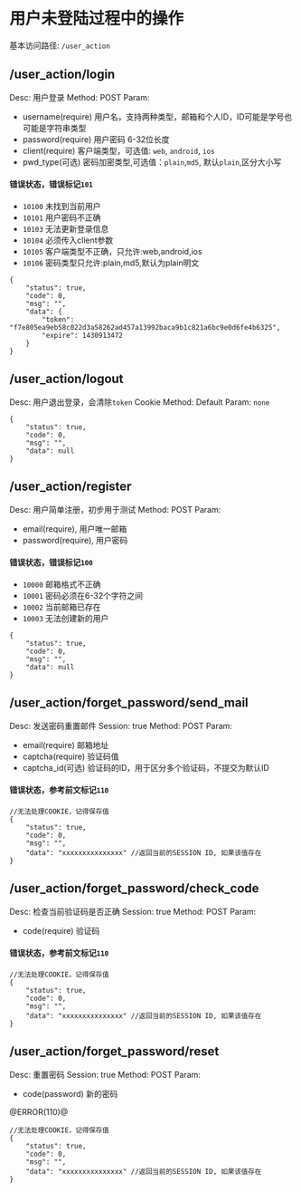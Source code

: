 # 用户未登陆过程中的操作
基本访问路径: `/user_action`

## /user_action/login
Desc: 用户登录
Method: POST
Param:
* username(require) 用户名，支持两种类型，邮箱和个人ID，ID可能是学号也可能是字符串类型
* password(require) 用户密码 6-32位长度
* client(require) 客户端类型，可选值: `web`, `android`, `ios`
* pwd_type(可选) 密码加密类型,可选值：`plain`,`md5`, 默认`plain`,区分大小写

#### 错误状态，错误标记`101`
* `10100` 未找到当前用户
* `10101` 用户密码不正确
* `10103` 无法更新登录信息
* `10104` 必须传入client参数
* `10105` 客户端类型不正确，只允许:web,android,ios
* `10106` 密码类型只允许:plain,md5,默认为plain明文



```
{
    "status": true,
    "code": 0,
    "msg": "",
    "data": {
        "token": "f7e805ea9eb58c022d3a58262ad457a13992baca9b1c821a6bc9e0d6fe4b6325",
        "expire": 1430913472
    }
}
```

## /user_action/logout
Desc: 用户退出登录，会清除`token` Cookie
Method: Default
Param: `none`

```
{
    "status": true,
    "code": 0,
    "msg": "",
    "data": null
}
```

## /user_action/register
Desc: 用户简单注册，初步用于测试
Method: POST
Param:
* email(require), 用户唯一邮箱
* password(require), 用户密码

#### 错误状态，错误标记`100`
* `10000` 邮箱格式不正确
* `10001` 密码必须在6-32个字符之间
* `10002` 当前邮箱已存在
* `10003` 无法创建新的用户



```
{
    "status": true,
    "code": 0,
    "msg": "",
    "data": null
}
```

## /user_action/forget_password/send_mail
Desc: 发送密码重置邮件
Session: true
Method: POST
Param:
* email(require) 邮箱地址
* captcha(require) 验证码值
* captcha_id(可选) 验证码的ID，用于区分多个验证码，不提交为默认ID

#### 错误状态，参考前文标记`110`

```
//无法处理COOKIE，记得保存值
{
	"status": true,
	"code": 0,
	"msg": "",
	"data": "xxxxxxxxxxxxxxx" //返回当前的SESSION ID, 如果该值存在
}
```

## /user_action/forget_password/check_code
Desc: 检查当前验证码是否正确
Session: true
Method: POST
Param:
* code(require) 验证码

#### 错误状态，参考前文标记`110`

```
//无法处理COOKIE，记得保存值
{
	"status": true,
	"code": 0,
	"msg": "",
	"data": "xxxxxxxxxxxxxxx" //返回当前的SESSION ID, 如果该值存在
}
```

## /user_action/forget_password/reset
Desc:  重置密码
Session: true
Method: POST
Param:
* code(password) 新的密码

@ERROR(110)@

```
//无法处理COOKIE，记得保存值
{
	"status": true,
	"code": 0,
	"msg": "",
	"data": "xxxxxxxxxxxxxxx" //返回当前的SESSION ID, 如果该值存在
}
```
